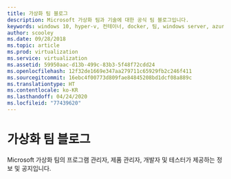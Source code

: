 ```yaml
---
title: 가상화 팀 블로그
description: Microsoft 가상화 팀과 기술에 대한 공식 팀 블로그입니다.
keywords: windows 10, hyper-v, 컨테이너, docker, 팀, windows server, azure, 가상화, 블로그
author: scooley
ms.date: 09/28/2018
ms.topic: article
ms.prod: virtualization
ms.service: virtualization
ms.assetid: 59950aac-d13b-499c-83b3-5f48f72cdd24
ms.openlocfilehash: 12f32de1669e347aa279711c65929fb2c246f411
ms.sourcegitcommit: 16ebc4f00773d809fae84845208bd1dcf08a889c
ms.translationtype: HT
ms.contentlocale: ko-KR
ms.lasthandoff: 04/24/2020
ms.locfileid: "77439620"
---
```

# <a name="virtualization-team-blog"></a>가상화 팀 블로그

Microsoft 가상화 팀의 프로그램 관리자, 제품 관리자, 개발자 및 테스터가 제공하는 정보 및 공지입니다.
